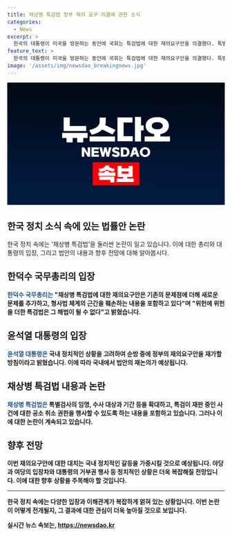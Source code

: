 ```yaml
---
title: 채상병 특검법 정부 재의 요구 의결에 관한 소식
categories:
  - News
excerpt: >
  한국의 대통령이 미국을 방문하는 동안에 국회는 특검법에 대한 재의요구안을 의결했다. 특별검사의 임명과 수사 범위를 확대하는 내용으로, 정부는 법안에 대해 국회 재논의를 요구했다. 이에 대통령은 순방 중에 정부의 재의요구안을 재가할 계획이며, 야당과 여당은 수사결과에 대한 입장 차이로 대립고조되고 있다. 이번 법안에 대한 논의는 미국 방문 중인 대통령과 국내 정치의 광기를 예상케 한다. 
feature_text: >
  한국의 대통령이 미국을 방문하는 동안에 국회는 특검법에 대한 재의요구안을 의결했다. 특별검사의 임명과 수사 범위를 확대하는 내용으로, 정부는 법안에 대해 국회 재논의를 요구했다. 이에 대통령은 순방 중에 정부의 재의요구안을 재가할 계획이며, 야당과 여당은 수사결과에 대한 입장 차이로 대립고조되고 있다. 이번 법안에 대한 논의는 미국 방문 중인 대통령과 국내 정치의 광기를 예상케 한다. 
image: '/assets/img/newsdao_breakingnews.jpg'
---
```


<p><img src="/assets/img/newsdao_breakingnews.jpg" alt="pcversion 속보" /></p>

<h2 data-ke-size="size26">한국 정치 소식 속에 있는 법률안 논란</h2>

<p data-ke-size="size16">한국 정치 속에는 '채상병 특검법'을 둘러싼 논란이 일고 있습니다. 이에 대한 총리와 대통령의 입장, 그리고 법안의 내용과 향후 전망에 대해 알아봅시다.</p>

<h2 data-ke-size="size24">한덕수 국무총리의 입장</h2>

<p data-ke-size="size16"><b><span style="color: #1a5490;">한덕수 국무총리는</span><b> "채상병 특검법에 대한 재의요구안은 기존의 문제점에 더해 새로운 문제를 추가하고, 형사법 체계의 근간을 훼손하는 내용을 포함하고 있다"며 "위헌에 위헌을 더한 특검법은 그 해법이 될 수 없다"고 밝혔습니다.</p>

<h2 data-ke-size="size24">윤석열 대통령의 입장</h2>

<p data-ke-size="size16"><b><span style="color: #1a5490;">윤석열 대통령은</span><b> 국내 정치적인 상황을 고려하여 순방 중에 정부의 재의요구안을 재가할 방침이라고 밝혔습니다. 이에 따라 국내에서 법안의 재논의가 예상됩니다.</p>

<h2 data-ke-size="size24">채상병 특검법 내용과 논란</h2>

<p data-ke-size="size16"><b><span style="color: #1a5490;">채상병 특검법은</span><b> 특별검사의 임명, 수사 대상과 기간 등을 확대하고, 특검이 재판 중인 사건에 대한 공소 취소 권한을 행사할 수 있도록 하는 내용을 포함하고 있습니다. 그러나 이에 대한 논란이 계속되고 있습니다.</p>

<h2 data-ke-size="size24">향후 전망</h2>

<p data-ke-size="size16">이번 재의요구안에 대한 대치는 국내 정치적인 갈등을 가중시킬 것으로 예상됩니다. 야당과 여당의 입장차와 대통령의 거부권 행사 등 정치적인 상황은 더욱 복잡해질 전망입니다. 이에 대한 향후 상황을 주목해야 할 것입니다.</p>

<hr>

<p data-ke-size="size16">한국 정치 속에는 다양한 입장과 이해관계가 복잡하게 얽혀 있는 상황입니다. 이번 논란이 어떻게 전개될지, 그 결과에 대한 관심이 더욱 높아질 것으로 보입니다.</p>
실시간 뉴스 속보는, <a href="https://newsdao.kr" rel="dofollow">https://newsdao.kr</a>



